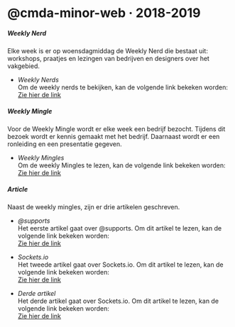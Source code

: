 # @cmda-minor-web · 2018-2019

##### Weekly Nerd
Elke week is er op woensdagmiddag de Weekly Nerd die bestaat uit: workshops, praatjes en lezingen van bedrijven en designers over het vakgebied.

* *Weekly Nerds* <br>
Om de weekly nerds te bekijken, kan de volgende link bekeken worden: <br>
[Zie hier de link](https://github.com/Karinliu/weekly-nerd-1819/blob/master/weekly_nerd/weekly_nerd.md)


##### Weekly Mingle
Voor de Weekly Mingle wordt er elke week een bedrijf bezocht. Tijdens dit bezoek wordt er kennis gemaakt met het bedrijf. Daarnaast wordt er een ronleiding en een presentatie gegeven.

* *Weekly Mingles* <br>
Om de weekly Mingles te lezen, kan de volgende link bekeken worden: <br>
[Zie hier de link](https://github.com/Karinliu/weekly-nerd-1819/blob/master/weekly_mingle/weekly_mingle.md)


##### Article
Naast de weekly mingles, zijn er drie artikelen geschreven. 

* *@supports* <br>
Het eerste artikel gaat over @supports. Om dit artikel te lezen, kan de volgende link bekeken worden: <br>
[Zie hier de link](https://github.com/Karinliu/weekly-nerd-1819/tree/master/%40supports)

* *Sockets.io*<br>
Het tweede artikel gaat over Sockets.io. Om dit artikel te lezen, kan de volgende link bekeken worden: <br>
[Zie hier de link](https://github.com/Karinliu/weekly-nerd-1819/tree/master/sockets.io)


* *Derde artikel*<br>
Het derde artikel gaat over Sockets.io. Om dit artikel te lezen, kan de volgende link bekeken worden: <br>
[Zie hier de link](https://github.com/Karinliu/weekly-nerd-1819/blob/master/three_layers/three_layers.md)

